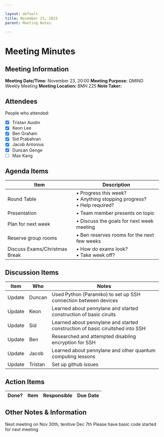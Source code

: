 ```yaml
---

layout: default
title: November 23, 2023
parent: Meeting Notes

---
```



# Meeting Minutes
## Meeting Information
**Meeting Date/Time:** November 23, 20:00
**Meeting Purpose:** QMIND Weekly Meeting
**Meeting Location:** BMH 225
**Note Taker:** 

## Attendees
People who attended: 
- [x] Tristan Austin
- [x] Keon Lee
- [x] Ben Graham
- [x] Sid Prabahran
- [x] Jacob Antonius
- [x] Duncan Genge
- [ ] Max Kang 

## Agenda Items

Item | Description
---- | ----
Round Table | • Progress this week?<br>• Anything stopping progress?<br>• Help required?
Presentation | • Team member presents on topic 
Plan for next week | • Discuss the goals for next week meeting
Reserve group rooms | • Ben reserves rooms for the next few weeks
Discuss Exams/Christmas Break | • How do exams look?<br>• Take week off?

## Discussion Items

Item | Who | Notes |
---- | ---- | ---- |
Update | Duncan | Used Python (Paramiko) to set up SSH connection between devices|
 |Update | Keon| Learned about pennylane and started construction of basic ciruits
 | Update |Sid |Learned about pennylane and started construction of basic ciruitshed into SSH
 | Update | Ben|Researched and attempted disabling encryption for SSH
 |Update | Jacob|Learned about pennylane and other quantum computing lessons
 | Update| Tristan|Set up github issues



## Action Items

| Done? | Item | Responsible | Due Date |
| ---- | ---- | ---- | ---- |


## Other Notes & Information
Next meeting on Nov 30th, tenitive Dec 7th
Please have basic code started for next meeting
